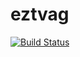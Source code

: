 # eztvag

[![Build Status](https://travis-ci.org/ricksancho/eztvag.svg?branch=master)](https://travis-ci.org/ricksancho/eztvag)


